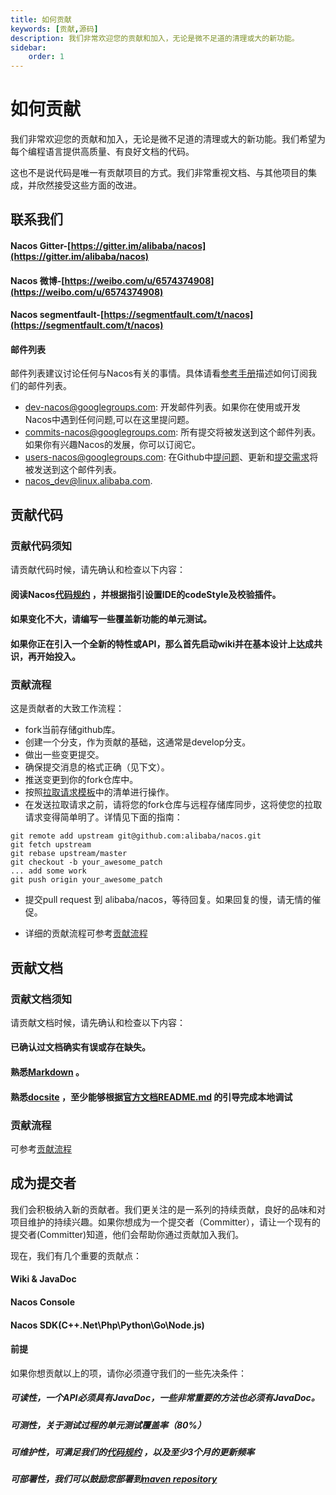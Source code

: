```yaml
---
title: 如何贡献
keywords: [贡献,源码]
description: 我们非常欢迎您的贡献和加入，无论是微不足道的清理或大的新功能。
sidebar:
    order: 1
---
```


# 如何贡献

我们非常欢迎您的贡献和加入，无论是微不足道的清理或大的新功能。我们希望为每个编程语言提供高质量、有良好文档的代码。

这也不是说代码是唯一有贡献项目的方式。我们非常重视文档、与其他项目的集成，并欣然接受这些方面的改进。

## 联系我们

#### Nacos Gitter-[https://gitter.im/alibaba/nacos](https://gitter.im/alibaba/nacos)
#### Nacos 微博-[https://weibo.com/u/6574374908](https://weibo.com/u/6574374908)
#### Nacos segmentfault-[https://segmentfault.com/t/nacos](https://segmentfault.com/t/nacos)

#### 邮件列表

邮件列表建议讨论任何与Nacos有关的事情。具体请看[参考手册](https://github.com/apache/incubator-dubbo/wiki/Mailing-list-subscription-guide)描述如何订阅我们的邮件列表。

* [dev-nacos@googlegroups.com](https://lark.alipay.com/nacos/nacosdocs/vl19q1): 开发邮件列表。如果你在使用或开发Nacos中遇到任何问题,可以在这里提问题。
* [commits-nacos@googlegroups.com](https://lark.alipay.com/nacos/nacosdocs/vl19q1): 所有提交将被发送到这个邮件列表。如果你有兴趣Nacos的发展，你可以订阅它。
* [users-nacos@googlegroups.com](https://lark.alipay.com/nacos/nacosdocs/vl19q1): 在Github中[提问题](https://github.com/alibaba/nacos/issues)、更新和[提交需求](https://github.com/alibaba/nacos/pulls)将被发送到这个邮件列表。
* [nacos\_dev@linux.alibaba.com](https://lark.alipay.com/nacos/nacosdocs/vl19q1).

## 贡献代码

### 贡献代码须知

请贡献代码时候，请先确认和检查以下内容：

#### 阅读Nacos[代码规约](https://github.com/alibaba/nacos/blob/develop/style/codeStyle.md) ，并根据指引设置IDE的codeStyle及校验插件。

#### 如果变化不大，请编写一些覆盖新功能的单元测试。

#### 如果你正在引入一个全新的特性或API，那么首先启动wiki并在基本设计上达成共识，再开始投入。

### 贡献流程

这是贡献者的大致工作流程：

* fork当前存储github库。
* 创建一个分支，作为贡献的基础，这通常是develop分支。
* 做出一些变更提交。
* 确保提交消息的格式正确（见下文）。
* 推送变更到你的fork仓库中。
* 按照[拉取请求模板](./pull-request.md)中的清单进行操作。
* 在发送拉取请求之前，请将您的fork仓库与远程存储库同步，这将使您的拉取请求变得简单明了。详情见下面的指南：
```
git remote add upstream git@github.com:alibaba/nacos.git
git fetch upstream
git rebase upstream/master
git checkout -b your_awesome_patch
... add some work
git push origin your_awesome_patch
```
* 提交pull request 到 alibaba/nacos，等待回复。如果回复的慢，请无情的催促。

* 详细的贡献流程可参考[贡献流程](./contributing-flow.md)

## 贡献文档

### 贡献文档须知

请贡献文档时候，请先确认和检查以下内容：

#### 已确认过文档确实有误或存在缺失。

#### 熟悉[Markdown](https://www.markdownguide.org/getting-started) 。

#### 熟悉[docsite](https://github.com/txd-team/docsite) ，至少能够根据[官方文档README.md](https://github.com/nacos-group/nacos-group.github.io) 的引导完成本地调试

### 贡献流程

可参考[贡献流程](./contributing-flow.md)

## 成为提交者

我们会积极纳入新的贡献者。我们更关注的是一系列的持续贡献，良好的品味和对项目维护的持续兴趣。如果你想成为一个提交者（Committer），请让一个现有的提交者(Committer)知道，他们会帮助你通过贡献加入我们。

现在，我们有几个重要的贡献点：

#### Wiki & JavaDoc
#### Nacos Console
#### Nacos SDK(C++\.Net\Php\Python\Go\Node.js)

#### 前提

如果你想贡献以上的项，请你必须遵守我们的一些先决条件：

##### 可读性，一个API必须具有JavaDoc，一些非常重要的方法也必须有JavaDoc。

##### 可测性，关于测试过程的单元测试覆盖率（80%）

##### 可维护性，可满足我们的[代码规约](https://github.com/alibaba/nacos/blob/develop/style/codeStyle.md) ，以及至少3个月的更新频率

##### 可部署性，我们可以鼓励您部署到[maven repository](http://search.maven.org/)
